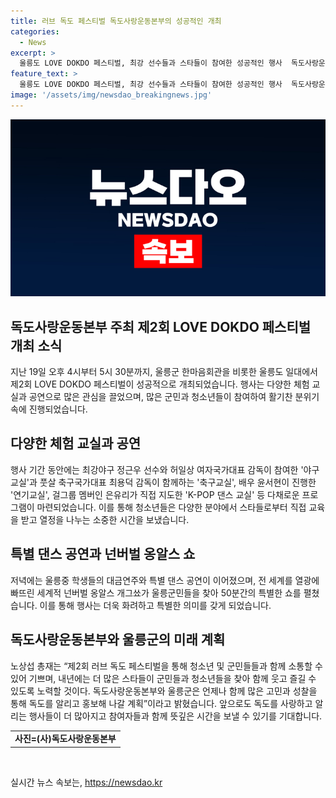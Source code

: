 ```yaml
---
title: 러브 독도 페스티벌 독도사랑운동본부의 성공적인 개최
categories:
  - News
excerpt: >
  울릉도 LOVE DOKDO 페스티벌, 최강 선수들과 스타들이 참여한 성공적인 행사  독도사랑운동본부가 주최하고 경상북도와 울릉군이 후원한 제2회 LOVE DOKDO 페스티벌이 성황리에 개최됐다. 청소년들을 대상으로 야구, 축구, 연기, 댄스, 농구 등 다채로운 교실이 열렸고, 최강야구 정근우 선수부터 배우 윤서현, 댄스 그룹 은유리까지 스타들의 참여로 관심을 끌었다. 공식행사에서는 대금연주와 특별한 댄스 공연, 전 세계를 열광시킨 넌버벌 옹알스 개그쇼가 펼쳐지며 성원을 얻었다. 앞으로도 독도를 알리고 홍보하는데 노력할 예정이라고 밝혔다.
feature_text: >
  울릉도 LOVE DOKDO 페스티벌, 최강 선수들과 스타들이 참여한 성공적인 행사  독도사랑운동본부가 주최하고 경상북도와 울릉군이 후원한 제2회 LOVE DOKDO 페스티벌이 성황리에 개최됐다. 청소년들을 대상으로 야구, 축구, 연기, 댄스, 농구 등 다채로운 교실이 열렸고, 최강야구 정근우 선수부터 배우 윤서현, 댄스 그룹 은유리까지 스타들의 참여로 관심을 끌었다. 공식행사에서는 대금연주와 특별한 댄스 공연, 전 세계를 열광시킨 넌버벌 옹알스 개그쇼가 펼쳐지며 성원을 얻었다. 앞으로도 독도를 알리고 홍보하는데 노력할 예정이라고 밝혔다.
image: '/assets/img/newsdao_breakingnews.jpg'
---
```


<p><img src="/assets/img/newsdao_breakingnews.jpg" alt="implanttips 속보" /></p>

<h2 data-ke-size="size26">독도사랑운동본부 주최 제2회 LOVE DOKDO 페스티벌 개최 소식</h2>

<p data-ke-size="size16">지난 19일 오후 4시부터 5시 30분까지, 울릉군 한마음회관을 비롯한 울릉도 일대에서 제2회 LOVE DOKDO 페스티벌이 성공적으로 개최되었습니다. 행사는 다양한 체험 교실과 공연으로 많은 관심을 끌었으며, 많은 군민과 청소년들이 참여하여 활기찬 분위기 속에 진행되었습니다.</p>

<h2 data-ke-size="size26">다양한 체험 교실과 공연</h2>

<p data-ke-size="size16">행사 기간 동안에는 최강야구 정근우 선수와 허일상 여자국가대표 감독이 참여한 '야구교실'과 풋살 축구국가대표 최용덕 감독이 함께하는 '축구교실', 배우 윤서현이 진행한 '연기교실', 걸그룹 멤버인 은유리가 직접 지도한 'K-POP 댄스 교실' 등 다채로운 프로그램이 마련되었습니다. 이를 통해 청소년들은 다양한 분야에서 스타들로부터 직접 교육을 받고 열정을 나누는 소중한 시간을 보냈습니다.</p>

<h2 data-ke-size="size26">특별 댄스 공연과 넌버벌 옹알스 쇼</h2>

<p data-ke-size="size16">저녁에는 울릉중 학생들의 대금연주와 특별 댄스 공연이 이어졌으며, 전 세계를 열광에 빠뜨린 세계적 넌버벌 옹알스 개그쑈가 울릉군민들을 찾아 50분간의 특별한 쇼를 펼쳤습니다. 이를 통해 행사는 더욱 화려하고 특별한 의미를 갖게 되었습니다.</p>

<h2 data-ke-size="size26">독도사랑운동본부와 울릉군의 미래 계획</h2>

<p data-ke-size="size16">노상섭 총재는 “제2회 러브 독도 페스티벌을 통해 청소년 및 군민들들과 함께 소통할 수 있어 기쁘며, 내년에는 더 많은 스타들이 군민들과 청소년들을 찾아 함께 웃고 즐길 수 있도록 노력할 것이다. 독도사랑운동본부와 울릉군은 언제나 함께 많은 고민과 성찰을 통해 독도를 알리고 홍보해 나갈 계획”이라고 밝혔습니다. 앞으로도 독도를 사랑하고 알리는 행사들이 더 많아지고 참여자들과 함께 뜻깊은 시간을 보낼 수 있기를 기대합니다.</p>

<table>
    <tbody>
        <tr>
            <td style="text-align: center; height: 17px;"><b>사진=(사)독도사랑운동본부</b></td>
        </tr>
    </tbody>
</table>

<p data-ke-size="size16">&nbsp;</p>
실시간 뉴스 속보는, <a href="https://newsdao.kr" rel="dofollow">https://newsdao.kr</a>


